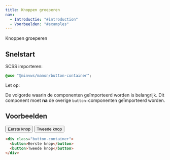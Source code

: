 ```yaml
---
title: Knoppen groeperen
nav:
  - Introductie: "#introduction"
  - Voorbeelden: "#examples"
---
```

<p id="introduction">Knoppen groeperen</p>
<h2 id="quickstart">Snelstart</h2>

SCSS importeren:

```scss
@use "@minvws/manon/button-container";
```

<div class="warning" role="group" aria-label="Waarschuwing">
  <span>Let op:</span>
  <p>
    De volgorde waarin de componenten geïmporteerd worden is belangrijk. Dit
    component moet <strong>na</strong> de overige
    <code>button-</code>componenten geïmporteerd worden.
  </p>
</div>

<h2 id="examples">Voorbeelden</h2>

<div class="button-container">
  <button>Eerste knop</button>
  <button>Tweede knop</button>
</div>

```html
<div class="button-container">
  <button>Eerste knop</button>
  <button>Tweede knop</button>
</div>
```

